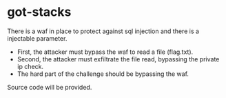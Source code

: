 # got-stacks

There is a waf in place to protect against sql injection and there is a injectable parameter.
* First, the attacker must bypass the waf to read a file (flag.txt).
* Second, the attacker must exfiltrate the file read, bypassing the private ip check.
* The hard part of the challenge should be bypassing the waf.

Source code will be provided.
